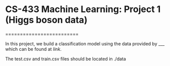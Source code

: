 # CS-433 Machine Learning: Project 1 (Higgs boson data)
=========================

In this project, we build a classification model using the data
provided by ___ which can be found at _link_.

The test.csv and train.csv files should be located in ./data



